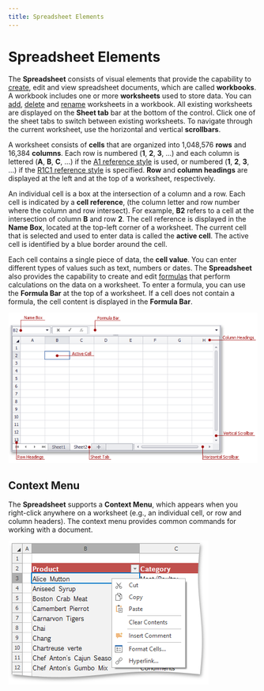 ```yaml
---
title: Spreadsheet Elements
---
```

# Spreadsheet Elements
The **Spreadsheet** consists of visual elements that provide the capability to [create](../../../../interface-elements-for-desktop/articles/spreadsheet/file-operations/create-a-workbook.md), edit and view spreadsheet documents, which are called **workbooks**. A workbook includes one or more **worksheets** used to store data. You can [add](../../../../interface-elements-for-desktop/articles/spreadsheet/file-operations/create-a-worksheet.md), [delete](../../../../interface-elements-for-desktop/articles/spreadsheet/file-operations/delete-a-worksheet.md) and [rename](../../../../interface-elements-for-desktop/articles/spreadsheet/file-operations/rename-a-worksheet.md) worksheets in a workbook. All existing worksheets are displayed on the **Sheet tab** bar at the bottom of the control. Click one of the sheet tabs to switch between existing worksheets. To navigate through the current worksheet, use the horizontal and vertical **scrollbars**.
 

A worksheet consists of **cells** that are organized into 1,048,576 **rows** and 16,384 **columns**. Each row is numbered (**1**, **2**, **3**, ...) and each column is lettered (**A**, **B**, **C**, ...) if the [A1 reference style](../../../../interface-elements-for-desktop/articles/spreadsheet/formulas/cell-references.md) is used, or numbered (**1**, **2**, **3**, ...) if the [R1C1 reference style](../../../../interface-elements-for-desktop/articles/spreadsheet/formulas/cell-references.md) is specified. **Row** and **column headings** are displayed at the left and at the top of a worksheet, respectively.
 

An individual cell is a box at the intersection of a column and a row. Each cell is indicated by a **cell reference**, (the column letter and row number where the column and row intersect). For example, **B2** refers to a cell at the intersection of column **B** and row **2**. The cell reference is displayed in the **Name Box**, located at the top-left corner of a worksheet. The current cell that is selected and used to enter data is called the **active cell**. The active cell is identified by a blue border around the cell.

Each cell contains a single piece of data, the **cell value**. You can enter different types of values such as text, numbers or dates. The **Spreadsheet** also provides the capability to create and edit [formulas](../../../../interface-elements-for-desktop/articles/spreadsheet/formulas/create-a-simple-formula.md) that perform calculations on the data on a worksheet. To enter a formula, you can use the **Formula Bar** at the top of a worksheet. If a cell does not contain a formula, the cell content is displayed in the **Formula Bar**.

![SpreadsheetElements.png](../../../images/Img21266.png)

## Context Menu
The **Spreadsheet** supports a **Context Menu**, which appears when you right-click anywhere on a worksheet (e.g., an individual cell, or row and column headers). The context menu provides common commands for working with a document.

![ContextMenu.png](../../../images/Img21267.png)